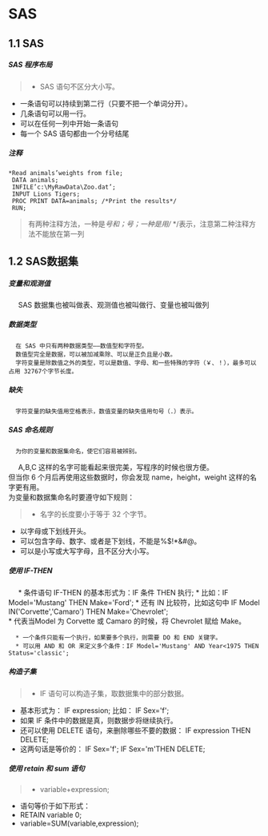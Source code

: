 # SAS  
## 1.1 SAS 
##### SAS  程序布局
> * SAS 语句不区分大小写。  
* 一条语句可以持续到第二行（只要不把一个单词分开）。  
* 几条语句可以用一行。  
* 可以在任何一列中开始一条语句
* 每一个 SAS 语句都由一个分号结尾

##### 注释
    *Read animals’weights from file;
     DATA animals;
     INFILE’c:\MyRawData\Zoo.dat’;
     INPUT Lions Tigers;
     PROC PRINT DATA=animals; /*Print the results*/
     RUN;

> 有两种注释方法，一种是*号和；号；一种是用/* */表示，注意第二种注释方法不能放在第一列  

## 1.2 SAS数据集   
##### 变量和观测值
      SAS 数据集也被叫做表、观测值也被叫做行、变量也被叫做列
##### 数据类型  
      在 SAS 中只有两种数据类型——数值型和字符型。  
      数值型完全是数据，可以被加减乘除、可以是正负且是小数。  
      字符变量是除数值之外的类型，可以是数值、字母、和一些特殊的字符（￥、！），最多可以占用 32767个字节长度。
##### 缺失  
      字符变量的缺失值用空格表示，数值变量的缺失值用句号（.）表示。  
##### SAS 命名规则  
      为你的变量和数据集命名，使它们容易被辨别。  
      A,B,C 这样的名字可能看起来很完美，写程序的时候也很方便。  
      但当你 6 个月后再使用这些数据时，你会发现 name，height，weight 这样的名字更有用。  
      为变量和数据集命名时要遵守如下规则：
>* 名字的长度要小于等于 32 个字节。  
* 以字母或下划线开头。  
* 可以包含字母、数字、或者是下划线，不能是%$!*&#@。  
* 可以是小写或大写字母，且不区分大小写。
##### 使用 IF-THEN  
      * 条件语句 IF-THEN 的基本形式为：IF 条件 THEN 执行;
      * 比如：IF Model='Mustang' THEN Make='Ford';
      * 还有 IN 比较符，比如这句中 IF Model IN('Corvette','Camaro') THEN Make='Chevrolet';  
      * 代表当Model 为 Corvette 或 Camaro 的时候，将 Chevrolet 赋给 Make。
      
      * 一个条件只能有一个执行，如果要多个执行，则需要 DO 和 END 关键字。  
      * 可以用 AND 和 OR 来定义多个条件：IF Model='Mustang' AND Year<1975 THEN Status='classic';

##### 构造子集  
>* IF 语句可以构造子集，取数据集中的部分数据。  
* 基本形式为： IF expression; 比如： IF Sex='f';  
* 如果 IF 条件中的数据是真，则数据步将继续执行。  
* 还可以使用 DELETE 语句，来删除哪些不要的数据： IF expression THEN DELETE;  
* 这两句话是等价的： IF Sex='f'; IF Sex='m'THEN DELETE;

##### 使用 retain 和 sum 语句  
>* variable+expression;  
* 语句等价于如下形式：  
* RETAIN variable 0;  
* variable=SUM(variable,expression);
